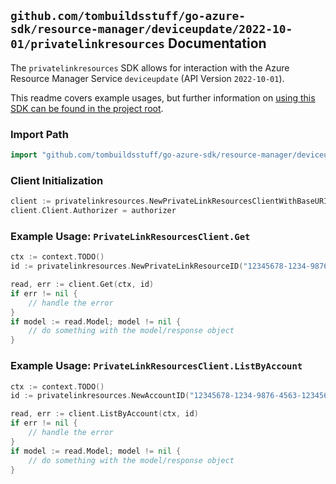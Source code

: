 
## `github.com/tombuildsstuff/go-azure-sdk/resource-manager/deviceupdate/2022-10-01/privatelinkresources` Documentation

The `privatelinkresources` SDK allows for interaction with the Azure Resource Manager Service `deviceupdate` (API Version `2022-10-01`).

This readme covers example usages, but further information on [using this SDK can be found in the project root](https://github.com/tombuildsstuff/go-azure-sdk/tree/main/docs).

### Import Path

```go
import "github.com/tombuildsstuff/go-azure-sdk/resource-manager/deviceupdate/2022-10-01/privatelinkresources"
```


### Client Initialization

```go
client := privatelinkresources.NewPrivateLinkResourcesClientWithBaseURI("https://management.azure.com")
client.Client.Authorizer = authorizer
```


### Example Usage: `PrivateLinkResourcesClient.Get`

```go
ctx := context.TODO()
id := privatelinkresources.NewPrivateLinkResourceID("12345678-1234-9876-4563-123456789012", "example-resource-group", "accountValue", "groupIdValue")

read, err := client.Get(ctx, id)
if err != nil {
	// handle the error
}
if model := read.Model; model != nil {
	// do something with the model/response object
}
```


### Example Usage: `PrivateLinkResourcesClient.ListByAccount`

```go
ctx := context.TODO()
id := privatelinkresources.NewAccountID("12345678-1234-9876-4563-123456789012", "example-resource-group", "accountValue")

read, err := client.ListByAccount(ctx, id)
if err != nil {
	// handle the error
}
if model := read.Model; model != nil {
	// do something with the model/response object
}
```
